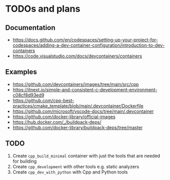 # TODOs and plans

## Documentation

- <https://docs.github.com/en/codespaces/setting-up-your-project-for-codespaces/adding-a-dev-container-configuration/introduction-to-dev-containers>
- <https://code.visualstudio.com/docs/devcontainers/containers>

## Examples

- <https://github.com/devcontainers/images/tree/main/src/cpp>
- <https://itnext.io/simple-and-consistent-c-development-environment-c08cf8d93ed9>
- <https://github.com/cpp-best-practices/cmake_template/blob/main/.devcontainer/Dockerfile>
- https://github.com/microsoft/vscode-docs/tree/main/.devcontainer
- https://github.com/docker-library/official-images
- https://hub.docker.com/_/buildpack-deps/
- https://github.com/docker-library/buildpack-deps/tree/master

## TODO

1. Create `cpp_build_minimal` container with just the tools that are needed for building
2. Create `cpp_development` with other tools e.g. static analyzers
3. Create `cpp_dev_with_python` with Cpp and Python tools

